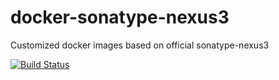 # docker-sonatype-nexus3

Customized docker images based on official sonatype-nexus3

[![Build Status](https://travis-ci.org/pli01/docker-sonatype-nexus3.svg?branch=master)](https://travis-ci.org/pli01/docker-sonatype-nexus3)
